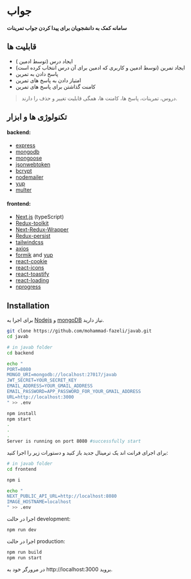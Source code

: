 # جواب

#### سامانه کمک به دانشجویان برای پیدا کردن جواب تمرینات

## قابلیت ها

- ایجاد درس (توسط ادمین )
- ایجاد تمرین (توسط ادمین و کاربری که ادمین برای آن درس انتخاب کرده است)
- پاسخ دادن به تمرین
- امتیاز دادن به پاسخ های تمرین
- کامنت گذاشتن برای پاسخ های تمرین

> دروس، تمرینات، پاسخ ها، کامنت ها، همگی قابلیت تغییر و حذف را دارند.

## تکنولوژی ها و ابزار

#### backend:

- [express](https://expressjs.com/)
- [mongodb](https://www.mongodb.com/)
- [mongoose](https://mongoosejs.com/)
- [jsonwebtoken](https://github.com/auth0/node-jsonwebtoken)
- [bcrypt](https://github.com/kelektiv/node.bcrypt.js)
- [nodemailer](https://nodemailer.com/)
- [yup](https://github.com/jquense/yup)
- [multer](https://github.com/expressjs/multer)


#### frontend:

- [Next.js](https://nextjs.org/) (typeScript)
- [Redux-toolkit](https://redux-toolkit.js.org/)
- [Next-Redux-Wrapper](https://github.com/kirill-konshin/next-redux-wrapper)
- [Redux-persist](https://redux-toolkit.js.org/)
- [tailwindcss](https://tailwindcss.com/)
- [axios](https://github.com/axios/axios)
- [formik](https://github.com/jaredpalmer/formik) and [yup](https://github.com/jquense/yup)
- [react-cookie](https://github.com/reactivestack/cookies)
- [react-icons](https://react-icons.netlify.com/)
- [react-toastify](https://github.com/fkhadra/react-toastify)
- [react-loading](https://github.com/fakiolinho/react-loading)
- [nprogress](https://github.com/rstacruz/nprogress)

## Installation

برای اجرا به [Nodejs](https://nodejs.org/) و [mongoDB](https://www.mongodb.com/) نیاز دارید.

```sh
git clone https://github.com/mohammad-fazeli/javab.git
cd javab
```

```sh
# in javab folder
cd backend

echo "
PORT=8080
MONGO_URI=mongodb://localhost:27017/javab
JWT_SECRET=YOUR_SECRET_KEY
EMAIL_ADDRESS=YOUR_GMAIL_ADDRESS
EMAIL_PASSWORD=APP_PASSWORD_FOR_YOUR_GMAIL_ADDRESS
URL=http://localhost:3000
" >> .env

npm install
npm start
.
.
.
Server is running on port 8080 #successfully start
```

برای اجرای فرانت اند یک ترمینال جدید باز کنید و دستورات زیر را اجرا کنید:

```sh
# in javab folder
cd frontend

npm i

echo "
NEXT_PUBLIC_API_URL=http://localhost:8080
IMAGE_HOSTNAME=localhost
" >> .env
```

اجرا در حالت development:

```sh
npm run dev
```

اجرا در حالت production:

```sh
npm run build
npm run start
```

در مرورگر خود به http://localhost:3000 بروید.
